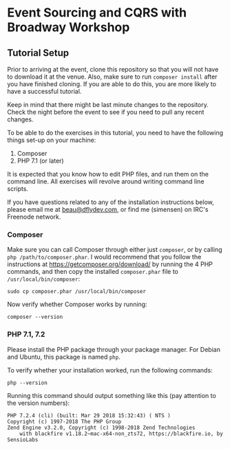# Event Sourcing and CQRS with Broadway Workshop

## Tutorial Setup

Prior to arriving at the event, clone this repository so that you will not have to download it at the venue. Also, make sure to run `composer install` after you have finished cloning. If you are able to do this, you are more likely to have a successful tutorial.

Keep in mind that there might be last minute changes to the repository. Check the night before the event to see if you need to pull any recent changes.

To be able to do the exercises in this tutorial, you need to have the following things set-up on your machine:

1. Composer
2. PHP 7.1 (or later)

It is expected that you know how to edit PHP files, and run them on the command line. All exercises will revolve around writing command line scripts.

If you have questions related to any of the installation instructions below, please email me at beau@dflydev.com, or find me (simensen) on IRC's Freenode network.

### Composer

Make sure you can call Composer through either just `composer`, or by calling `php /path/to/composer.phar`. I would recommend that you follow the instructions at https://getcomposer.org/download/ by running the 4 PHP commands, and then copy the installed `composer.phar` file to `/usr/local/bin/composer`:

    sudo cp composer.phar /usr/local/bin/composer

Now verify whether Composer works by running:

    composer --version

### PHP 7.1, 7.2

Please install the PHP package through your package manager. For Debian and Ubuntu, this package is named `php`.

To verify whether your installation worked, run the following commands:

    php --version

Running this command should output something like this (pay attention to the version numbers):

    PHP 7.2.4 (cli) (built: Mar 29 2018 15:32:43) ( NTS )
    Copyright (c) 1997-2018 The PHP Group
    Zend Engine v3.2.0, Copyright (c) 1998-2018 Zend Technologies
        with blackfire v1.18.2~mac-x64-non_zts72, https://blackfire.io, by SensioLabs
